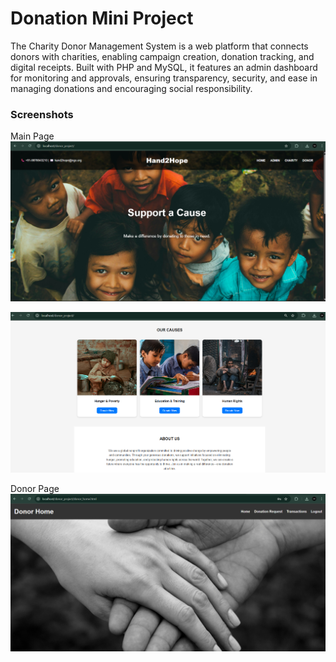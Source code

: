 # Donation Mini Project

The Charity Donor Management System is a web platform that connects donors with charities, enabling campaign creation, donation tracking, and digital receipts. Built with PHP and MySQL, it features an admin dashboard for monitoring and approvals, ensuring transparency, security, and ease in managing donations and encouraging social responsibility.


### Screenshots

Main Page
!["MainPage"](./screenshots/mainPage.png)

!["MainPage2"](./screenshots/mainPage2.png)

Donor Page
!["DonorPage"](./screenshots/donorHome.png)